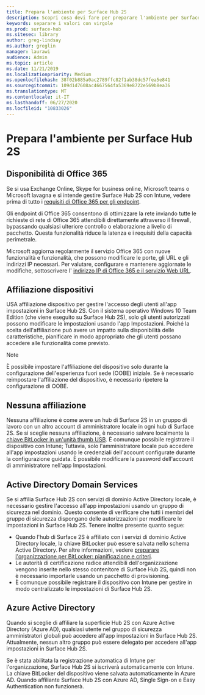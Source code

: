 ```yaml
---
title: Prepara l'ambiente per Surface Hub 2S
description: Scopri cosa devi fare per preparare l'ambiente per Surface Hub 2S.
keywords: separare i valori con virgole
ms.prod: surface-hub
ms.sitesec: library
author: greg-lindsay
ms.author: greglin
manager: laurawi
audience: Admin
ms.topic: article
ms.date: 11/21/2019
ms.localizationpriority: Medium
ms.openlocfilehash: 38f02b885a0ac2789ffc82f1ab38dc57fea5e841
ms.sourcegitcommit: 109d1d7608ac4667564fa5369e8722e569b8ea36
ms.translationtype: MT
ms.contentlocale: it-IT
ms.lasthandoff: 06/27/2020
ms.locfileid: "10833026"
---
```

# Prepara l'ambiente per Surface Hub 2S

## Disponibilità di Office 365

Se si usa Exchange Online, Skype for business online, Microsoft teams o Microsoft lavagna e si intende gestire Surface Hub 2S con Intune, vedere prima di tutto i [requisiti di Office 365 per gli endpoint](https://docs.microsoft.com/office365/enterprise/office-365-endpoints).

Gli endpoint di Office 365 consentono di ottimizzare la rete inviando tutte le richieste di rete di Office 365 attendibili direttamente attraverso il firewall, bypassando qualsiasi ulteriore controllo o elaborazione a livello di pacchetto. Questa funzionalità riduce la latenza e i requisiti della capacità perimetrale.

Microsoft aggiorna regolarmente il servizio Office 365 con nuove funzionalità e funzionalità, che possono modificare le porte, gli URL e gli indirizzi IP necessari. Per valutare, configurare e mantenere aggiornate le modifiche, sottoscrivere l' [indirizzo IP di Office 365 e il servizio Web URL](https://docs.microsoft.com/office365/enterprise/office-365-ip-web-service).

## Affiliazione dispositivi

USA affiliazione dispositivo per gestire l'accesso degli utenti all'app impostazioni in Surface Hub 2S.
Con il sistema operativo Windows 10 Team Edition (che viene eseguito su Surface Hub 2S), solo gli utenti autorizzati possono modificare le impostazioni usando l'app Impostazioni. Poiché la scelta dell'affiliazione può avere un impatto sulla disponibilità delle caratteristiche, pianificare in modo appropriato che gli utenti possano accedere alle funzionalità come previsto.

> [!NOTE]
> È possibile impostare l'affiliazione del dispositivo solo durante la configurazione dell'esperienza fuori sede (OOBE) iniziale. Se è necessario reimpostare l'affiliazione del dispositivo, è necessario ripetere la configurazione di OOBE.

## Nessuna affiliazione

Nessuna affiliazione è come avere un hub di Surface 2S in un gruppo di lavoro con un altro account di amministratore locale in ogni hub di Surface 2S. Se si sceglie nessuna affiliazione, è necessario salvare localmente la [chiave BitLocker in un'unità thumb USB](https://docs.microsoft.com/windows/security/information-protection/bitlocker/bitlocker-key-management-faq). È comunque possibile registrare il dispositivo con Intune; Tuttavia, solo l'amministratore locale può accedere all'app impostazioni usando le credenziali dell'account configurate durante la configurazione guidata. È possibile modificare la password dell'account di amministratore nell'app Impostazioni.

## Active Directory Domain Services

Se si affilia Surface Hub 2S con servizi di dominio Active Directory locale, è necessario gestire l'accesso all'app impostazioni usando un gruppo di sicurezza nel dominio. Questo consente di verificare che tutti i membri del gruppo di sicurezza dispongano delle autorizzazioni per modificare le impostazioni in Surface Hub 2S. Tenere inoltre presente quanto segue:

- Quando l'hub di Surface 2S è affiliato con i servizi di dominio Active Directory locale, la chiave BitLocker può essere salvata nello schema Active Directory. Per altre informazioni, vedere [preparare l'organizzazione per BitLocker: pianificazione e criteri](https://docs.microsoft.com/windows/security/information-protection/bitlocker/prepare-your-organization-for-bitlocker-planning-and-policies). 
- Le autorità di certificazione radice attendibili dell'organizzazione vengono inserite nello stesso contenitore di Surface Hub 2S, quindi non è necessario importarle usando un pacchetto di provisioning.
- È comunque possibile registrare il dispositivo con Intune per gestire in modo centralizzato le impostazioni di Surface Hub 2S.

## Azure Active Directory

Quando si sceglie di affiliare la superficie Hub 2S con Azure Active Directory (Azure AD), qualsiasi utente nel gruppo di sicurezza amministratori globali può accedere all'app impostazioni in Surface Hub 2S. Attualmente, nessun altro gruppo può essere delegato per accedere all'app impostazioni in Surface Hub 2S.

Se è stata abilitata la registrazione automatica di Intune per l'organizzazione, Surface Hub 2S si iscriverà automaticamente con Intune. La chiave BitLocker del dispositivo viene salvata automaticamente in Azure AD. Quando affiliante Surface Hub 2S con Azure AD, Single Sign-on e Easy Authentication non funzionerà.
